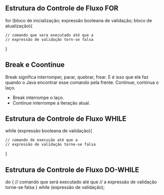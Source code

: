 ## Estrutura do Controle de Fluxo FOR

for (bloco de inicialização; expressão booleana de validação; bloco de atualização){

    // comando que sera executado até que a
    // expressão de validação torn-se falsa

}

## Break e Coontinue
Break significa interromper, parar, quebrar, frear. E é isso que ele faz quando o Java encontrar esse comando pela frente. Continue, continua o laço.
 - Break interrompe o laço.
 - Continue interrompe a iteração atual.

 ## Estrutura de Controle de Fluxo WHILE

 while (expressão booleana de validação){

    // comando de execução até que a 
    // expressão de validação torne-se falsa

 }

 ## Estrutura de Controle de Fluxo DO-WHILE

 do {
    // comando que será executado até que 
    //  a expressão de validação torne-se falsa
 } while (expressão de validação);